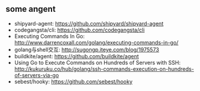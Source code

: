 some angent
---

- shipyard-agent: https://github.com/shipyard/shipyard-agent
- codegangsta/cli: https://github.com/codegangsta/cli
- Executing Commands In Go: http://www.darrencoxall.com/golang/executing-commands-in-go/
- golang与shell交互: http://sugongp.iteye.com/blog/1975573
- buildkite/agent: https://github.com/buildkite/agent
- Using Go to Execute Commands on Hundreds of Servers with SSH: http://kukuruku.co/hub/golang/ssh-commands-execution-on-hundreds-of-servers-via-go
- sebest/hooky: https://github.com/sebest/hooky
